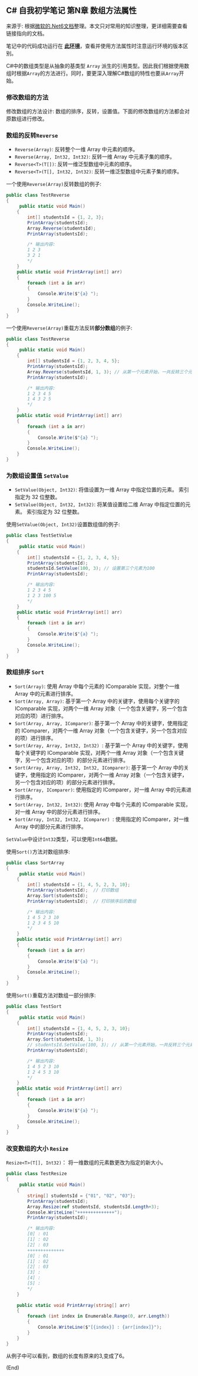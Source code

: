 ## C# 自我初学笔记 第N章  数组方法属性

来源于: 根据[微软的.Net6文档](https://learn.microsoft.com/zh-cn/dotnet/api/system.array?view=net-6.0)整理。本文只对常用的知识整理，更详细需要查看链接指向的文档。

笔记中的代码成功运行在 [**此环境**](csharp笔记-000案例代码环境.md)，查看并使用方法属性时注意运行环境的版本区别。

C#中的数组类型是从抽象的基类型 `Array` 派生的引用类型。因此我们根据使用数组时根据`Array`的方法进行。同时，要更深入理解C#数组的特性也要从`Array`开始。


###  修改数组的方法

修改数组的方法设计: 数组的排序，反转，设置值。下面的修改数组的方法都会对原数组进行修改。

### 数组的反转`Reverse`

- `Reverse(Array)`: 反转整个一维 Array 中元素的顺序。
- `Reverse(Array, Int32, Int32)`: 反转一维 Array 中元素子集的顺序。
- `Reverse<T>(T[])`: 反转一维泛型数组中元素的顺序。
- `Reverse<T>(T[], Int32, Int32)`: 反转一维泛型数组中元素子集的顺序。

一个使用`Reverse(Array)`反转数组的例子:
```c#
public class TestReverse
{
     public static void Main()
    {
        int[] studentsId = {1, 2, 3};
        PrintArray(studentsId);
        Array.Reverse(studentsId);
        PrintArray(studentsId);

        /* 输出内容:
        1 2 3 
        3 2 1 
        */
    }
    public static void PrintArray(int[] arr)
    {
        foreach (int a in arr)
        {
            Console.Write($"{a} ");
        }
        Console.WriteLine();
    }
}
```

一个使用`Reverse(Array)`重载方法反转**部分数组**的例子:
```c#
public class TestReverse
{
     public static void Main()
    {
        int[] studentsId = {1, 2, 3, 4, 5};
        PrintArray(studentsId);
        Array.Reverse(studentsId, 1, 3); // 从第一个元素开始，一共反转三个元素
        PrintArray(studentsId);

        /* 输出内容:
        1 2 3 4 5 
        1 4 3 2 5 
        */
    }
    public static void PrintArray(int[] arr)
    {
        foreach (int a in arr)
        {
            Console.Write($"{a} ");
        }
        Console.WriteLine();
    }
}
```

### 为数组设置值 `SetValue`

- `SetValue(Object, Int32)`: 将值设置为一维 Array 中指定位置的元素。 索引指定为 32 位整数。
- `SetValue(Object, Int32, Int32)`: 将某值设置给二维 Array 中指定位置的元素。 索引指定为 32 位整数。

使用`SetValue(Object, Int32)`设置数组值的例子:
```c#
public class TestSetValue
{
     public static void Main()
    {
        int[] studentsId = {1, 2, 3, 4, 5};
        PrintArray(studentsId);
        studentsId.SetValue(100, 3); // 设置第三个元素为100
        PrintArray(studentsId);

        /* 输出内容:
        1 2 3 4 5 
        1 2 3 100 5 
        */
    }
    public static void PrintArray(int[] arr)
    {
        foreach (int a in arr)
        {
            Console.Write($"{a} ");
        }
        Console.WriteLine();
    }
}
```

### 数组排序 `Sort`

- `Sort(Array)`: 使用 Array 中每个元素的 IComparable 实现，对整个一维 Array 中的元素进行排序。
- `Sort(Array, Array)`: 基于第一个 Array 中的关键字，使用每个关键字的 IComparable 实现，对两个一维 Array 对象（一个包含关键字，另一个包含对应的项）进行排序。
- `Sort(Array, Array, IComparer)`: 基于第一个 Array 中的关键字，使用指定的 IComparer，对两个一维 Array 对象（一个包含关键字，另一个包含对应的项）进行排序。
- `Sort(Array, Array, Int32, Int32)	`: 基于第一个 Array 中的关键字，使用每个关键字的 IComparable 实现，对两个一维 Array 对象（一个包含关键字，另一个包含对应的项）的部分元素进行排序。
- `Sort(Array, Array, Int32, Int32, IComparer)`: 基于第一个 Array 中的关键字，使用指定的 IComparer，对两个一维 Array 对象（一个包含关键字，另一个包含对应的项）的部分元素进行排序。
- `Sort(Array, IComparer)`: 使用指定的 IComparer，对一维 Array 中的元素进行排序。
- `Sort(Array, Int32, Int32)`: 使用 Array 中每个元素的 IComparable 实现，对一维 Array 中的部分元素进行排序。
- `Sort(Array, Int32, Int32, IComparer)	`: 使用指定的 IComparer，对一维 Array 中的部分元素进行排序。

`SetValue`中设计`Int32`类型，可以使用`Int64`数据。


使用`Sort()`方法对数组排序:
```c#
public class SortArray
{
     public static void Main()
    {
        int[] studentsId = {1, 4, 5, 2, 3, 10};
        PrintArray(studentsId);  // 打印数组
        Array.Sort(studentsId);
        PrintArray(studentsId);  // 打印排序后的数组

        /* 输出内容:
        1 4 5 2 3 10 
        1 2 3 4 5 10 
        */
    }
    public static void PrintArray(int[] arr)
    {
        foreach (int a in arr)
        {
            Console.Write($"{a} ");
        }
        Console.WriteLine();
    }
}
```

使用`Sort()`重载方法对数组一部分排序:
```c#
public class TestSort
{
     public static void Main()
    {
        int[] studentsId = {1, 4, 5, 2, 3, 10};
        PrintArray(studentsId);
        Array.Sort(studentsId, 1, 3);
        // studentsId.SetValue(100, 3); // 从第一个元素开始，一共反转三个元素
        PrintArray(studentsId);

        /* 输出内容:
        1 4 5 2 3 10 
        1 2 4 5 3 10  
        */
    }
    public static void PrintArray(int[] arr)
    {
        foreach (int a in arr)
        {
            Console.Write($"{a} ");
        }
        Console.WriteLine();
    }
}
```

### 改变数组的大小 `Resize`

`Resize<T>(T[], Int32)`： 将一维数组的元素数更改为指定的新大小。

```c#
public class TestResize
{
     public static void Main()
    {
        string[] studentsId = {"01", "02", "03"};
        PrintArray(studentsId);
        Array.Resize(ref studentsId, studentsId.Length+3);
        Console.WriteLine("++++++++++++++");
        PrintArray(studentsId);

        /* 输出内容:
        [0] : 01
        [1] : 02
        [2] : 03
        ++++++++++++++
        [0] : 01
        [1] : 02
        [2] : 03
        [3] : 
        [4] : 
        [5] : 
        */
    }
 
    public static void PrintArray(string[] arr)
    {
        foreach (int index in Enumerable.Range(0, arr.Length))
        {
            Console.WriteLine($"[{index}] : {arr[index]}");
        }
    }
}
```
从例子中可以看到，数组的长度有原来的3,变成了6。


(End)
